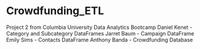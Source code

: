 # Crowdfunding_ETL
Project 2 from Columbia University Data Analytics Bootcamp
Daniel Kenet - Category and Subcategory DataFrames
Jarret Baum - Campaign DataFrame
Emily Sims - Contacts DataFrame
Anthony Banda - Crowdfunding Database
